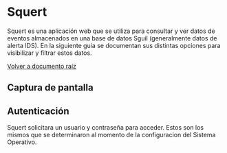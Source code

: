 # Squert

Squert es una aplicación web que se utiliza para consultar y ver datos de eventos almacenados en una base de datos Sguil (generalmente datos de alerta IDS). 
En la siguiente guia se documentan sus distintas opciones para visibilizar y filtrar estos datos.

[Volver a documento raíz](https://gitlab.unc.edu.ar/csirt/csirt-docs/tree/master#csirt-docs)

## Captura de pantalla

[](images/squert1)

## Autenticación

Squert solicitara un usuario y contraseña para acceder. Estos son los mismos que se determinaron al momento de la configuracion del Sistema Operativo.

